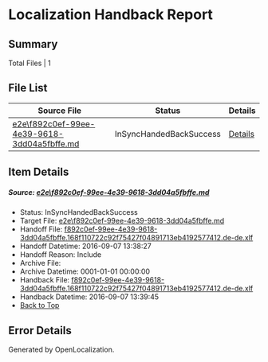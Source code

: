 # <a name='report-top'></a> Localization Handback Report

## Summary
 Total Files | 1

## File List
 Source File | Status | Details 
 ----------- | ------ | ------- 
 [e2e\f892c0ef-99ee-4e39-9618-3dd04a5fbffe.md](https://github.com/OpenLocalizationTestOrg/ol-test0/blob/1f9acd9d0d547e4a91c9084cf0c9e21b1391fc83/e2e/f892c0ef-99ee-4e39-9618-3dd04a5fbffe.md) | InSyncHandedBackSuccess | [Details](#d47fb494144fbf25dee830324dc870ba1a1170334)

## Item Details
##### <a name='d47fb494144fbf25dee830324dc870ba1a1170334'></a> Source: [e2e\f892c0ef-99ee-4e39-9618-3dd04a5fbffe.md](https://github.com/OpenLocalizationTestOrg/ol-test0/blob/1f9acd9d0d547e4a91c9084cf0c9e21b1391fc83/e2e/f892c0ef-99ee-4e39-9618-3dd04a5fbffe.md)
* Status: InSyncHandedBackSuccess
* Target File: [e2e\f892c0ef-99ee-4e39-9618-3dd04a5fbffe.md](https://github.com/OpenLocalizationTestOrg/ol-test0-dede/blob/1f561f178f78ce901e8bedf8855585c6f9de583f/e2e/f892c0ef-99ee-4e39-9618-3dd04a5fbffe.md)
* Handoff File: [f892c0ef-99ee-4e39-9618-3dd04a5fbffe.168f110722c92f75427f04891713eb4192577412.de-de.xlf](https://github.com/OpenLocalizationTestOrg/ol-test0-handoff/blob/4886a97011cdc29aa43185f068b58bc5a99d9a64/ol-handoff/OpenLocalizationTestOrg/ol-test0-dede/yuwzho/ht/f892c0ef-99ee-4e39-9618-3dd04a5fbffe.168f110722c92f75427f04891713eb4192577412.de-de.xlf)
* Handoff Datetime: 2016-09-07 13:38:27
* Handoff Reason: Include
* Archive File: 
* Archive Datetime: 0001-01-01 00:00:00
* Handback File: [f892c0ef-99ee-4e39-9618-3dd04a5fbffe.168f110722c92f75427f04891713eb4192577412.de-de.xlf](https://github.com/OpenLocalizationTestOrg/ol-test0-handback/blob/3356a321ab2f8debf040bd96e420e49cce7cbdf2/ol-handback/OpenLocalizationTestOrg/ol-test0-dede/yuwzho/ht/f892c0ef-99ee-4e39-9618-3dd04a5fbffe.168f110722c92f75427f04891713eb4192577412.de-de.xlf)
* Handback Datetime: 2016-09-07 13:39:45
* [Back to Top](#report-top)


## Error Details

Generated by OpenLocalization.
